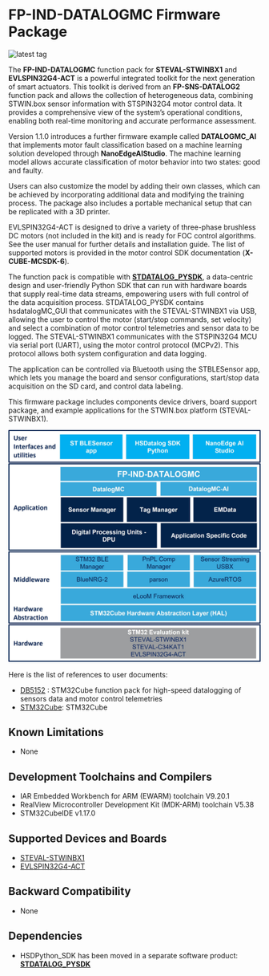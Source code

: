 # FP-IND-DATALOGMC Firmware Package

![latest tag](https://img.shields.io/github/v/tag/STMicroelectronics/fp-ind-datalogmc.svg?color=brightgreen)

The **FP-IND-DATALOGMC** function pack for **STEVAL-STWINBX1** and **EVLSPIN32G4-ACT** is a powerful integrated toolkit for the next generation 
of smart actuators. This toolkit is derived from an **FP-SNS-DATALOG2** function pack and allows the collection of heterogeneous data, 
combining STWIN.box sensor information with STSPIN32G4 motor control data. It provides a comprehensive view of the system’s 
operational conditions, enabling both real-time monitoring and accurate performance assessment.

Version 1.1.0 introduces a further firmware example called **DATALOGMC_AI** that implements motor fault classification based on a 
machine learning solution developed through **NanoEdgeAIStudio**. The machine learning model allows accurate classification of motor 
behavior into two states: good and faulty.

Users can also customize the model by adding their own classes, which can be achieved by incorporating additional data and modifying 
the training process. The package also includes a portable mechanical setup that can be replicated with a 3D printer.

EVLSPIN32G4-ACT is designed to drive a variety of three-phase brushless DC motors (not included in the kit) and is ready for FOC 
control algorithms. See the user manual for further details and installation guide. The list of supported motors is provided in the 
motor control SDK documentation (**X-CUBE-MCSDK-6**).

The function pack is compatible with **[STDATALOG_PYSDK](https://github.com/STMicroelectronics/stdatalog-pysdk)**, a data-centric design and user-friendly Python SDK that can run with hardware 
boards that supply real-time data streams, empowering users with full control of the data acquisition process. STDATALOG_PYSDK 
contains hsdatalogMC_GUI that communicates with the STEVAL-STWINBX1 via USB, allowing the user to control the motor (start/stop 
commands, set velocity) and select a combination of motor control telemetries and sensor data to be logged. The STEVAL-STWINBX1 
communicates with the STSPIN32G4 MCU via serial port (UART), using the motor control protocol (MCPv2). This protocol allows both 
system configuration and data logging.

The application can be controlled via Bluetooth using the STBLESensor app, which lets you manage the board and sensor 
configurations, start/stop data acquisition on the SD card, and control data labeling.

This firmware package includes components device drivers, board support package, and example applications for the STWIN.box 
platform (STEVAL-STWINBX1).

![](_htmresc/FP-IND-DATALOGMC_Software_Architecture.jpg)

Here is the list of references to user documents:

- [DB5152](https://www.st.com/resource/en/data_brief/FP-IND-DATALOGMC.pdf) : STM32Cube function pack for high-speed datalogging of sensors data and motor control telemetries
- [STM32Cube](https://www.st.com/stm32cube): STM32Cube

## Known Limitations

- None

## Development Toolchains and Compilers

-   IAR Embedded Workbench for ARM (EWARM) toolchain V9.20.1
-   RealView Microcontroller Development Kit (MDK-ARM) toolchain V5.38
-   STM32CubeIDE v1.17.0

## Supported Devices and Boards

- [STEVAL-STWINBX1](https://www.st.com/stwinbox)
- [EVLSPIN32G4-ACT](https://www.st.com/en/evaluation-tools/evlspin32g4-act.html)

## Backward Compatibility

- None

## Dependencies

- HSDPython_SDK has been moved in a separate software product: **[STDATALOG_PYSDK](https://github.com/STMicroelectronics/stdatalog-pysdk)**
